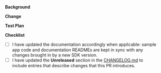 **Background**

**Change**

**Test Plan**

**Checklist**
- [ ] I have updated the documentation accordingly when applicable: sample app code and documentation READMEs are kept in sync with any changes brought in by a new SDK version.
- [ ] I have updated the **Unreleased** section in the [CHANGELOG.md](https://github.sc-corp.net/Snapchat/camera-kit-distribution/blob/master/CHANGELOG.md) to include entries that describe changes that this PR introduces.